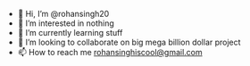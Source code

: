 - 👋 Hi, I’m @rohansingh20
- 👀 I’m interested in nothing
- 🌱 I’m currently learning stuff
- 💞️ I’m looking to collaborate on big mega billion dollar project
- 📫 How to reach me rohansinghiscool@gmail.com

<!---
rohansingh20/rohansingh20 is a ✨ special ✨ repository because its `README.md` (this file) appears on your GitHub profile.
You can click the Preview link to take a look at your changes.
--->
